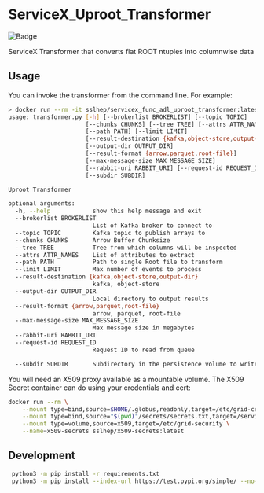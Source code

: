 # ServiceX_Uproot_Transformer

![Badge](https://github.com/ssl-hep/ServiceX_Uproot_Transformer/workflows/Docker%20Hub/badge.svg)

ServiceX Transformer that converts flat ROOT ntuples into columnwise data

## Usage

You can invoke the transformer from the command line. For example:

```bash
> docker run --rm -it sslhep/servicex_func_adl_uproot_transformer:latest python transformer.py --help
usage: transformer.py [-h] [--brokerlist BROKERLIST] [--topic TOPIC]
                      [--chunks CHUNKS] [--tree TREE] [--attrs ATTR_NAMES]
                      [--path PATH] [--limit LIMIT]
                      [--result-destination {kafka,object-store,output-dir}]
                      [--output-dir OUTPUT_DIR]
                      [--result-format {arrow,parquet,root-file}]
                      [--max-message-size MAX_MESSAGE_SIZE]
                      [--rabbit-uri RABBIT_URI] [--request-id REQUEST_ID]
                      [--subdir SUBDIR]

Uproot Transformer

optional arguments:
  -h, --help            show this help message and exit
  --brokerlist BROKERLIST
                        List of Kafka broker to connect to
  --topic TOPIC         Kafka topic to publish arrays to
  --chunks CHUNKS       Arrow Buffer Chunksize
  --tree TREE           Tree from which columns will be inspected
  --attrs ATTR_NAMES    List of attributes to extract
  --path PATH           Path to single Root file to transform
  --limit LIMIT         Max number of events to process
  --result-destination {kafka,object-store,output-dir}
                        kafka, object-store
  --output-dir OUTPUT_DIR
                        Local directory to output results
  --result-format {arrow,parquet,root-file}
                        arrow, parquet, root-file
  --max-message-size MAX_MESSAGE_SIZE
                        Max message size in megabytes
  --rabbit-uri RABBIT_URI
  --request-id REQUEST_ID
                        Request ID to read from queue

  --subdir SUBDIR       Subdirectory in the persistence volume to write result to
```

You will need an X509 proxy available as a mountable volume. The X509 Secret
container can do using your credentials and cert:

```bash
docker run --rm \
    --mount type=bind,source=$HOME/.globus,readonly,target=/etc/grid-certs \
    --mount type=bind,source="$(pwd)"/secrets/secrets.txt,target=/servicex/secrets.txt \
    --mount type=volume,source=x509,target=/etc/grid-security \
    --name=x509-secrets sslhep/x509-secrets:latest
```

## Development

```bash
 python3 -m pip install -r requirements.txt
 python3 -m pip install --index-url https://test.pypi.org/simple/ --no-deps servicex
```
